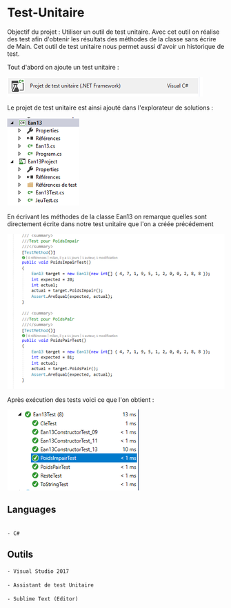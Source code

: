# Test-Unitaire

Objectif du projet : Utiliser un outil de test unitaire. Avec cet outil on réalise des test afin d'obtenir 
les résultats des méthodes de la classe sans écrire de Main. 
Cet outil de test unitaire nous permet aussi d'avoir un historique de test.



Tout d'abord on ajoute un test unitaire :

![TestUnitaire](https://github.com/mlima95/Test-Unitaire/blob/master/Ean13Test.PNG)

Le projet de test unitaire est ainsi ajouté dans l'explorateur de solutions :

![Explo](https://github.com/mlima95/Test-Unitaire/blob/master/ExplorateurSolutionEan13.PNG)

En écrivant les méthodes de la classe Ean13 on remarque quelles sont directement écrite dans notre test unitaire que l'on a créée précédement

![CodeTest](https://github.com/mlima95/Test-Unitaire/blob/master/Ean13Code.PNG)

Après exécution des tests voici ce que l'on obtient : 

![resultat](https://github.com/mlima95/Test-Unitaire/blob/master/Ean13.PNG)

## Languages
```

- C#

```
## Outils
```
- Visual Studio 2017

- Assistant de test Unitaire

- Sublime Text (Editor)

```
